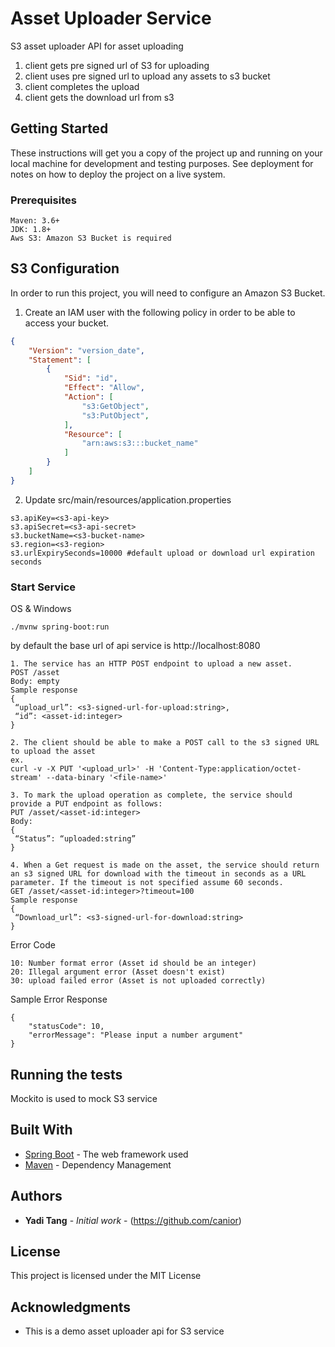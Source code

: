 # Asset Uploader Service

S3 asset uploader API for asset uploading

1. client gets pre signed url of S3 for uploading
2. client uses pre signed url to upload any assets to s3 bucket
3. client completes the upload
4. client gets the download url from s3

## Getting Started

These instructions will get you a copy of the project up and running on your local machine for development and testing purposes. See deployment for notes on how to deploy the project on a live system.

### Prerequisites

```
Maven: 3.6+
JDK: 1.8+
Aws S3: Amazon S3 Bucket is required

```
## S3 Configuration

In order to run this project, you will need to configure an Amazon S3 Bucket.
 
1. Create an IAM user with the following policy in order to be able to access your bucket.

```json
{
    "Version": "version_date",
    "Statement": [
        {
            "Sid": "id",
            "Effect": "Allow",
            "Action": [
                "s3:GetObject",
                "s3:PutObject",
            ],
            "Resource": [
                "arn:aws:s3:::bucket_name"
            ]
        }
    ]
}
```

2. Update src/main/resources/application.properties
```
s3.apiKey=<s3-api-key>
s3.apiSecret=<s3-api-secret>
s3.bucketName=<s3-bucket-name>
s3.region=<s3-region>
s3.urlExpirySeconds=10000 #default upload or download url expiration seconds
```

### Start Service

OS & Windows

```
./mvnw spring-boot:run
```
by default the base url of api service is http://localhost:8080

```
1. The service has an HTTP POST endpoint to upload a new asset.
POST /asset
Body: empty
Sample response
{
 “upload_url”: <s3-signed-url-for-upload:string>,
 “id”: <asset-id:integer>
}

2. The client should be able to make a POST call to the s3 signed URL to upload the asset
ex.
curl -v -X PUT '<upload_url>' -H 'Content-Type:application/octet-stream' --data-binary '<file-name>'

3. To mark the upload operation as complete, the service should provide a PUT endpoint as follows:
PUT /asset/<asset-id:integer>
Body:
{
 “Status”: “uploaded:string”
}

4. When a Get request is made on the asset, the service should return an s3 signed URL for download with the timeout in seconds as a URL parameter. If the timeout is not specified assume 60 seconds.
GET /asset/<asset-id:integer>?timeout=100
Sample response
{
 “Download_url”: <s3-signed-url-for-download:string>
}

```

Error Code
```
10: Number format error (Asset id should be an integer)
20: Illegal argument error (Asset doesn't exist)
30: upload failed error (Asset is not uploaded correctly)
```

Sample Error Response

```
{
    "statusCode": 10,
    "errorMessage": "Please input a number argument"
}
```


## Running the tests

Mockito is used to mock S3 service


## Built With

* [Spring Boot](https://spring.io/projects/spring-boot) - The web framework used
* [Maven](https://maven.apache.org/) - Dependency Management

## Authors

* **Yadi Tang** - *Initial work* - (https://github.com/canior)

## License

This project is licensed under the MIT License

## Acknowledgments

* This is a demo asset uploader api for S3 service
